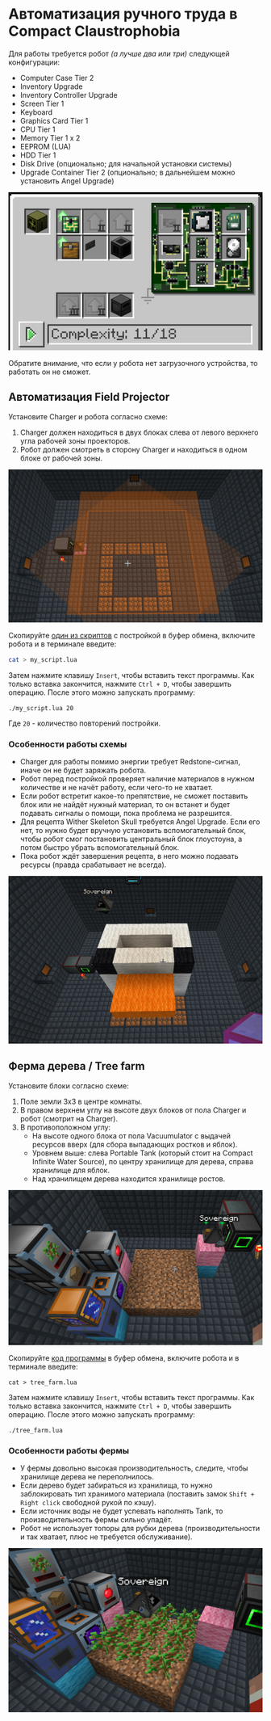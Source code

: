 # Автоматизация ручного труда в Compact Claustrophobia

Для работы требуется робот *(а лучше два или три)* следующей конфигурации:

* Computer Case Tier 2
* Inventory Upgrade
* Inventory Controller Upgrade
* Screen Tier 1
* Keyboard
* Graphics Card Tier 1
* CPU Tier 1
* Memory Tier 1 x 2
* EEPROM (LUA)
* HDD Tier 1
* Disk Drive (опционально; для начальной установки системы)
* Upgrade Container Tier 2 (опционально; в дальнейшем можно установить Angel Upgrade)

![Robot](robot.png)

Обратите внимание, что если у робота нет загрузочного устройства, то работать он не сможет. 

## Автоматизация Field Projector

Установите Charger и робота согласно схеме:

1. Charger должен находиться в двух блоках слева от левого верхнего угла рабочей зоны проекторов.
2. Робот должен смотреть в сторону Charger и находиться в одном блоке от рабочей зоны.

![Builder](builder/builder_scheme.png)

Скопируйте [один из скриптов](builder/) с постройкой в буфер обмена, включите робота и в терминале введите:

```bash
cat > my_script.lua
```

Затем нажмите клавишу `Insert`, чтобы вставить текст программы. Как только вставка закончится, нажмите 
`Ctrl + D`, чтобы завершить операцию. После этого можно запускать программу:

```
./my_script.lua 20
```

Где `20` - количество повторений постройки.

### Особенности работы схемы

* Charger для работы помимо энергии требует Redstone-сигнал, иначе он не будет заряжать робота.
* Робот перед постройкой проверяет наличие материалов в нужном количестве и не начёт работу, если чего-то не хватает.
* Если робот встретит какое-то препятствие, не сможет поставить блок или не найдёт нужный материал, то он встанет и
  будет подавать сигналы о помощи, пока проблема не разрешится.
* Для рецепта Wither Skeleton Skull требуется Angel Upgrade. Если его нет, то нужно будет вручную установить вспомогательный
  блок, чтобы робот смог постановить центральный блок глоустоуна, а потом быстро убрать вспомогательный блок.
* Пока робот ждёт завершения рецепта, в него можно подавать ресурсы (правда срабатывает не всегда).

![Chicken](builder/builder_example_chicken.png)

## Ферма дерева / Tree farm

Установите блоки согласно схеме:

1. Поле земли 3х3 в центре комнаты.
2. В правом верхнем углу на высоте двух блоков от пола Charger и робот (смотрит на Charger).
3. В противоположном углу:
   * На высоте одного блока от пола Vacuumulator с выдачей ресурсов вверх (для сбора выпадающих ростков и яблок).
   * Уровнем выше: слева Portable Tank (который стоит на Compact Infinite Water Source), по центру хранилище для дерева, 
     справа хранилище для яблок.
   * Над хранилищем дерева находится хранилище ростов.

![Tree farm](tree-farm/tree_farm_scheme.png)

Скопируйте [код программы](tree-farm/tree_farm.lua) в буфер обмена, включите робота и в терминале введите:

```
cat > tree_farm.lua
```

Затем нажмите клавишу `Insert`, чтобы вставить текст программы. Как только вставка закончится, нажмите
`Ctrl + D`, чтобы завершить операцию. После этого можно запускать программу:

```
./tree_farm.lua
```

### Особенности работы фермы

* У фермы довольно высокая производительность, следите, чтобы хранилище дерева не переполнилось.
* Если дерево будет забираться из хранилища, то нужно заблокировать тип хранимого материала (поставить 
  замок `Shift + Right click` свободной рукой по кэшу).
* Если источник воды не будет успевать наполнять Tank, то производительность фермы сильно упадёт.
* Робот не использует топоры для рубки дерева (производительности и так хватает, плюс не требуется обслуживание).

![Tree farm](tree-farm/tree_farm_scheme_2.png)
